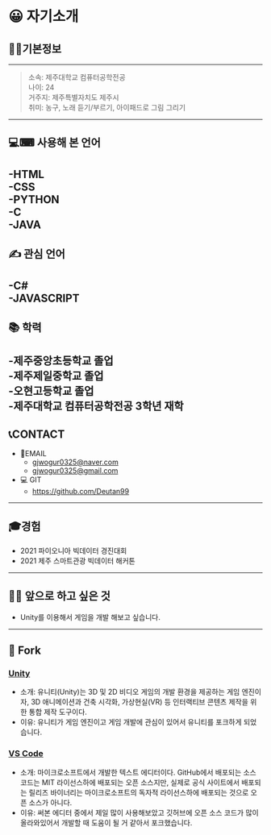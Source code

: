 # 😀 **자기소개**  
## 🙍‍♂️**기본정보**
---
>소속: 제주대학교 컴퓨터공학전공  
>나이: 24  
>거주지: 제주특별자치도 제주시  
>취미: 농구, 노래 듣기/부르기, 아이패드로 그림 그리기  
---
## 💻⌨ **사용해 본 언어**  
-HTML  
-CSS  
-PYTHON  
-C  
-JAVA  
---
## ✍ **관심 언어**
-C#  
-JAVASCRIPT  
---

## 📚 **학력**
-제주중앙초등학교 졸업  
-제주제일중학교 졸업  
-오현고등학교 졸업  
-제주대학교 컴퓨터공학전공 3학년 재학  
---

## 📞**CONTACT**
* 📧EMAIL
   * gjwogur0325@naver.com 
   * gjwogur0325@gmail.com  
* 💻 GIT  
   * https://github.com/Deutan99  
---
## 🎓경험  
  * 2021 파이오니아 빅데이터 경진대회  
  * 2021 제주 스마트관광 빅데이터 해커톤
  ---
## 📙📙 **앞으로 하고 싶은 것**
  * Unity를 이용해서 게임을 개발 해보고 싶습니다.  
  ---
## 🔎 **Fork**
### [Unity](https://github.com/Deutan99/UnityCsReference.git)  
* 소개: 유니티(Unity)는 3D 및 2D 비디오 게임의 개발 환경을 제공하는 게임 엔진이자, 3D 애니메이션과 건축 시각화, 가상현실(VR) 등 인터랙티브 콘텐츠 제작을 위한 통합 제작 도구이다.  
* 이유: 유니티가 게임 엔진이고 게임 개발에 관심이 있어서 유니티를 포크하게 되었습니다.

### [VS Code](https://github.com/Deutan99/vscode-docs.git)  
* 소개: 마이크로소프트에서 개발한 텍스트 에디터이다. GitHub에서 배포되는 소스 코드는 MIT 라이선스하에 배포되는 오픈 소스지만, 실제로 공식 사이트에서 배포되는 릴리즈 바이너리는 마이크로소프트의 독자적 라이선스하에 배포되는 것으로 오픈 소스가 아니다.
* 이유: 써본 에디터 중에서 제일 많이 사용해보았고 깃허브에 오픈 소스 코드가 많이 올라와있어서 개발할 때 도움이 될 거 같아서 포크했습니다.


